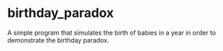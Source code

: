 # birthday_paradox
A simple program that simulates the birth of babies in a year in order to demonstrate the birthday paradox.
